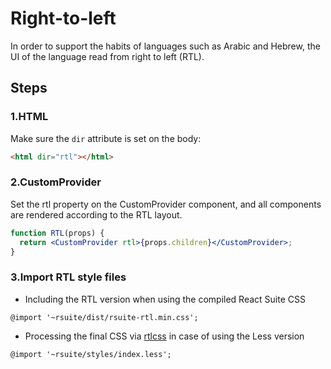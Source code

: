 # Right-to-left

In order to support the habits of languages ​​such as Arabic and Hebrew, the UI of the language read from right to left (RTL).

## Steps

### 1.HTML

Make sure the `dir` attribute is set on the body:

```html
<html dir="rtl"></html>
```

### 2.CustomProvider

Set the rtl property on the CustomProvider component, and all components are rendered according to the RTL layout.

```jsx
function RTL(props) {
  return <CustomProvider rtl>{props.children}</CustomProvider>;
}
```

### 3.Import RTL style files

- Including the RTL version when using the compiled React Suite CSS

```less
@import '~rsuite/dist/rsuite-rtl.min.css';
```

- Processing the final CSS via [rtlcss](https://rtlcss.com/) in case of using the Less version

```less
@import '~rsuite/styles/index.less';
```
